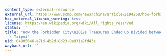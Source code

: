 ```yaml
---
content_type: external-resource
external_url: https://www.scmp.com/news/china/article/2184268/how-forbidden-citys-treasures-ended-divided-between-beijing-and-taipei
has_external_license_warning: true
license: https://en.wikipedia.org/wiki/All_rights_reserved
status: ''
title: "How the Forbidden City\u2019s Treasures Ended Up Divided between Beijing and\
  \ Taipei"
uid: 04905646-e71d-4b2d-8d23-0a931e9fd43e
wayback_url: ''
---
```

